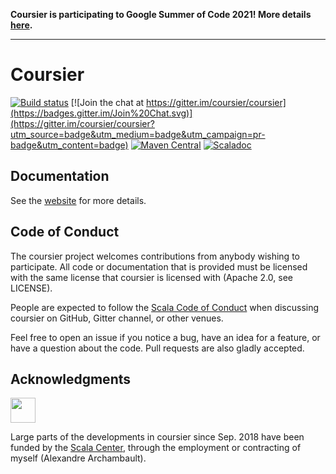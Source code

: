 **Coursier is participating to Google Summer of Code 2021! More details [here](https://github.com/coursier/coursier/issues/2008).**

***

# Coursier

[![Build status](https://github.com/coursier/coursier/workflows/CI/badge.svg)](https://github.com/coursier/coursier/actions?query=workflow%3ACI)
[![Join the chat at https://gitter.im/coursier/coursier](https://badges.gitter.im/Join%20Chat.svg)](https://gitter.im/coursier/coursier?utm_source=badge&utm_medium=badge&utm_campaign=pr-badge&utm_content=badge)
[![Maven Central](https://img.shields.io/maven-central/v/io.get-coursier/coursier_2.12.svg)](https://maven-badges.herokuapp.com/maven-central/io.get-coursier/coursier_2.12)
[![Scaladoc](https://javadoc-badge.appspot.com/io.get-coursier/coursier-core_2.12.svg?label=scaladoc)](https://javadoc-badge.appspot.com/io.get-coursier/coursier-core_2.12)

## Documentation

See the [website](https://get-coursier.io) for more details.

## Code of Conduct

The coursier project welcomes contributions from anybody wishing to participate.
All code or documentation that is provided must be licensed with the same
license that coursier is licensed with (Apache 2.0, see LICENSE).

People are expected to follow the [Scala Code of Conduct](https://www.scala-lang.org/conduct)
when discussing coursier on GitHub, Gitter channel, or other venues.

Feel free to open an issue if you notice a bug, have an idea for a feature, or have a question about the code. Pull requests are also gladly accepted.

## Acknowledgments

<img src="https://scala.epfl.ch/resources/img/scala-center-swirl.png" width="40px" />

Large parts of the developments in coursier since Sep. 2018 have been funded by the [Scala Center](https://scala.epfl.ch), through the employment or contracting of myself (Alexandre Archambault).
